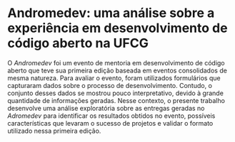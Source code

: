 # Andromedev: uma análise sobre a experiência em desenvolvimento de código aberto na UFCG


O *Andromedev* foi um evento de mentoria em desenvolvimento de código aberto que teve sua primeira edição baseada em eventos consolidados de mesma natureza. Para avaliar o evento, foram utilizados formulários que capturaram dados sobre o processo de desenvolvimento. Contudo, o conjunto desses dados se mostrou pouco interpretativo, devido à grande quantidade de informações geradas. Nesse contexto, o presente trabalho desenvolve uma análise exploratória sobre as entregas geradas no *Adromedev* para identificar os resultados obtidos no evento, possíveis características que levaram o sucesso de projetos e validar o formato utilizado nessa primeira edição.
